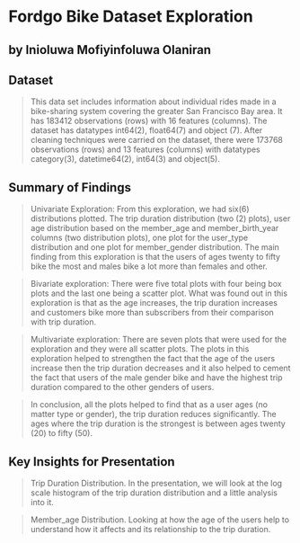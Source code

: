 # Fordgo Bike Dataset Exploration
## by Inioluwa Mofiyinfoluwa Olaniran


## Dataset

> This data set includes information about individual rides made in a bike-sharing system covering the greater San Francisco Bay area. It has 183412 observations (rows) with 16 features (columns). The dataset has datatypes int64(2), float64(7) and object (7). After cleaning techniques were carried on the dataset, there were 173768 observations (rows) and 13 features (columns) with datatypes category(3), datetime64(2), int64(3) and object(5).


## Summary of Findings

> Univariate Exploration: From this exploration, we had six(6) distributions plotted. The trip duration distribution (two (2) plots), user age distribution based on the member_age and member_birth_year columns (two distribution plots), one plot for the user_type distribution and one plot for member_gender distribution. The main finding from this exploration is that the users of ages twenty to fifty bike the most and males bike a lot more than females and other. 

> Bivariate exploration: There were five total plots with four being box plots and the last one being a scatter plot. What was found out in this exploration is that as the age increases, the trip duration increases and customers bike more than subscribers from their comparison with trip duration.

> Multivariate exploration: There are seven plots that were used for the exploration and they were all scatter plots. The plots in this exploration helped to strengthen the fact that the age of the users increase then the trip duration decreases and it also helped to cement the fact that users of the male gender bike and have the highest trip duration compared to the other genders of users.

> In conclusion, all the plots helped to find that as a user ages (no matter type or gender), the trip duration reduces significantly. The ages where the trip duration is the strongest is between ages twenty (20) to fifty (50).


## Key Insights for Presentation

> Trip Duration Distribution. In the presentation, we will look at the log scale histogram of the trip duration distribution and a little analysis into it.

> Member_age Distribution. Looking at how the age of the users help to understand how it affects and its relationship to the trip duration.